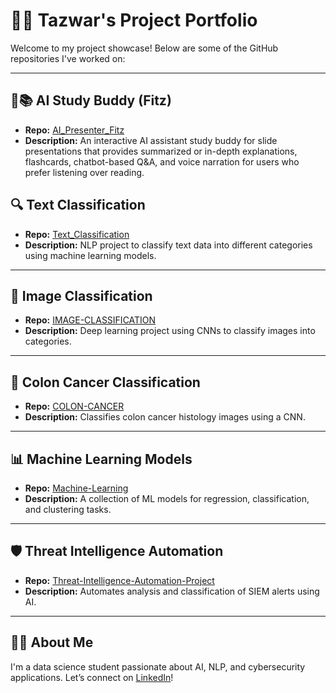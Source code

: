 # 👨‍💻 Tazwar's Project Portfolio

Welcome to my project showcase! Below are some of the GitHub repositories I've worked on:

---
## 🤖📚 AI Study Buddy (Fitz)
- **Repo:** [AI_Presenter_Fitz](https://github.com/TAZWARAZMAEEN/AI_Presenter_Fitz)
- **Description:** An interactive AI assistant study buddy for slide presentations that provides summarized or in-depth explanations, flashcards, chatbot-based Q&A, and voice narration for users who prefer listening over reading.


## 🔍 Text Classification
- **Repo:** [Text_Classification](https://github.com/TAZWARAZMAEEN/Text_Classification)
- **Description:** NLP project to classify text data into different categories using machine learning models.

---

## 🧠 Image Classification
- **Repo:** [IMAGE-CLASSIFICATION](https://github.com/TAZWARAZMAEEN/IMAGE-CLASSIFICATION)
- **Description:** Deep learning project using CNNs to classify images into categories.

---

## 🧬 Colon Cancer Classification
- **Repo:** [COLON-CANCER](https://github.com/TAZWARAZMAEEN/COLON-CANCER)
- **Description:** Classifies colon cancer histology images using a CNN.

---

## 📊 Machine Learning Models
- **Repo:** [Machine-Learning](https://github.com/TAZWARAZMAEEN/Machine-Learning)
- **Description:** A collection of ML models for regression, classification, and clustering tasks.

---

## 🛡️ Threat Intelligence Automation
- **Repo:** [Threat-Intelligence-Automation-Project](https://github.com/TAZWARAZMAEEN/Threat-Intelligence-Automation-Project)
- **Description:** Automates analysis and classification of SIEM alerts using AI.

---

## 🧑‍💼 About Me
I'm a data science student passionate about AI, NLP, and cybersecurity applications. Let’s connect on [LinkedIn](#)!

